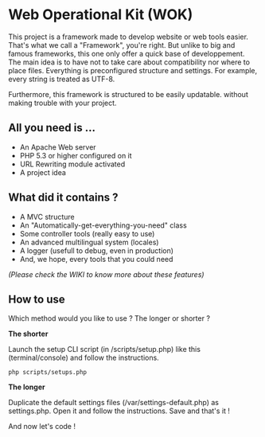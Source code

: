Web Operational Kit (WOK)
=============

This project is a framework made to develop website or web tools easier. That's what we call a "Framework", you're right. 
But unlike to big and famous frameworks, this one only offer a quick base of developpement. 
The main idea is to have not to take care about compatibility nor where to place files. 
Everything is preconfigured structure and settings. For example, every string is treated as UTF-8.

Furthermore, this framework is structured to be easily updatable. without making trouble with your project.

All you need is ...
-------------------
* An Apache Web server
* PHP 5.3 or higher configured on it
* URL Rewriting module activated
* A project idea


What did it contains ?
----------------------
* A MVC structure
* An "Automatically-get-everything-you-need" class
* Some controller tools (really easy to use)
* An advanced multilingual system (locales)
* A logger (usefull to debug, even in production)
* And, we hope, every tools that you could need

_(Please check the WIKI to know more about these features)_


How to use
-------------
Which method would you like to use ? The longer or shorter ?

**The shorter**

Launch the setup CLI script (in /scripts/setup.php) like this (terminal/console) and follow the instructions.

    php scripts/setups.php


**The longer**

Duplicate the default settings files (/var/settings-default.php) as settings.php. 
Open it and follow the instructions. Save and that's it !

And now let's code !
